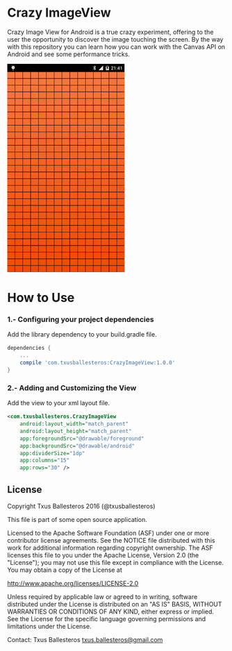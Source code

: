 Crazy ImageView
===============

Crazy Image View for Android is a true crazy experiment, offering to the user the opportunity to discover the image touching the screen. By the way with this repository you can learn how you can work with the Canvas API on Android and see some performance tricks.

![](assets/demo.gif)

# How to Use

### 1.- Configuring your project dependencies

Add the library dependency to your build.gradle file.

```groovy
dependencies {
    ...
    compile 'com.txusballesteros:CrazyImageView:1.0.0'
}
```

### 2.- Adding and Customizing the View

Add the view to your xml layout file.

```xml
<com.txusballesteros.CrazyImageView
    android:layout_width="match_parent"
    android:layout_height="match_parent"
    app:foregroundSrc="@drawable/foreground"
    app:backgroundSrc="@drawable/android"
    app:dividerSize="1dp"
    app:columns="15"
    app:rows="30" />
```

## License

Copyright Txus Ballesteros 2016 (@txusballesteros)

This file is part of some open source application.

Licensed to the Apache Software Foundation (ASF) under one or more contributor license agreements. See the NOTICE file distributed with this work for additional information regarding copyright ownership. The ASF licenses this file to you under the Apache License, Version 2.0 (the "License"); you may not use this file except in compliance with the License. You may obtain a copy of the License at

http://www.apache.org/licenses/LICENSE-2.0

Unless required by applicable law or agreed to in writing, software distributed under the License is distributed on an "AS IS" BASIS, WITHOUT WARRANTIES OR CONDITIONS OF ANY KIND, either express or implied. See the License for the specific language governing permissions and limitations under the License.

Contact: Txus Ballesteros txus.ballesteros@gmail.com